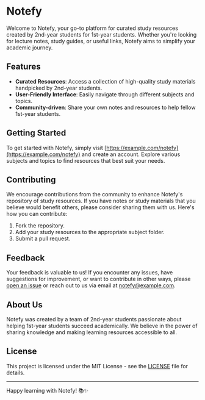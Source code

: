 # Notefy

Welcome to Notefy, your go-to platform for curated study resources created by 2nd-year students for 1st-year students. Whether you're looking for lecture notes, study guides, or useful links, Notefy aims to simplify your academic journey.

## Features

- **Curated Resources**: Access a collection of high-quality study materials handpicked by 2nd-year students.
- **User-Friendly Interface**: Easily navigate through different subjects and topics.
- **Community-driven**: Share your own notes and resources to help fellow 1st-year students.

## Getting Started

To get started with Notefy, simply visit [https://example.com/notefy](https://example.com/notefy) and create an account. Explore various subjects and topics to find resources that best suit your needs.

## Contributing

We encourage contributions from the community to enhance Notefy's repository of study resources. If you have notes or study materials that you believe would benefit others, please consider sharing them with us. Here's how you can contribute:

1. Fork the repository.
2. Add your study resources to the appropriate subject folder.
3. Submit a pull request.

## Feedback

Your feedback is valuable to us! If you encounter any issues, have suggestions for improvement, or want to contribute in other ways, please [open an issue](https://github.com/yourusername/notefy/issues) or reach out to us via email at [notefy@example.com](mailto:notefy@example.com).

## About Us

Notefy was created by a team of 2nd-year students passionate about helping 1st-year students succeed academically. We believe in the power of sharing knowledge and making learning resources accessible to all.

## License

This project is licensed under the MIT License - see the [LICENSE](LICENSE) file for details.

---

Happy learning with Notefy! 📚✨
